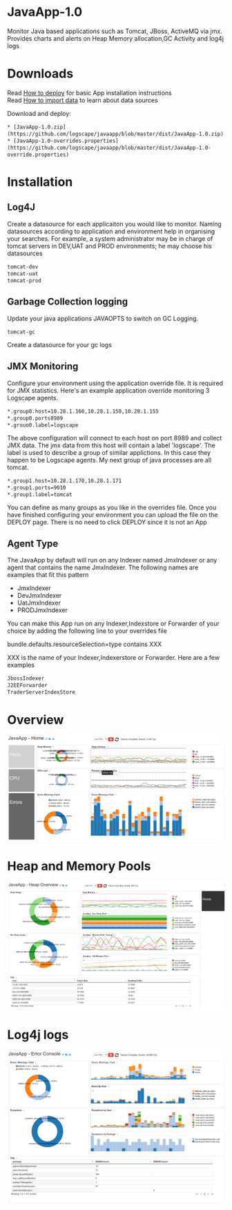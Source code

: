 # JavaApp-1.0

Monitor Java based applications such as Tomcat, JBoss, ActiveMQ via jmx. Provides charts and alerts on Heap Memory allocation,GC Activity and log4j logs 


# Downloads 

Read [How to deploy](http://logscape.github.io/deploy.html) for basic App installation instructions  
Read [How to import data](http://logscape.github.io/ds-add.html) to learn about data sources

Download and deploy:  

	* [JavaApp-1.0.zip](https://github.com/logscape/javaapp/blob/master/dist/JavaApp-1.0.zip)
	* [JavaApp-1.0-overrides.properties](https://github.com/logscape/javaapp/blob/master/dist/JavaApp-1.0-override.properties)

# Installation 

## Log4J 

 Create a datasource for each applicaiton you would like to monitor. Naming datasources according to application and environment help in organising your searches. For example, a system administrator may be in charge of tomcat servers in DEV,UAT and PROD environments; he may choose his datasources

	tomcat-dev
	tomcat-uat
	tomcat-prod

## Garbage Collection logging

Update your java applications JAVAOPTS to switch on GC Logging. 

	tomcat-gc 

Create a datasource for your gc logs 

## JMX Monitoring 

 Configure your environment using the application override file. It is required for JMX  statistics.
Here's an example application override monitoring 3 Logscape agents. 

	*.group0.host=10.28.1.160,10.28.1.150,10.28.1.155
	*.group0.ports8989
	*.grouo0.label=logscape

The above configuration will connect to each host on port 8989 and collect JMX data. The jmx data from this host will contain a label 'logscape'. The label is used to describe a group of similar applictions. In this case they happen to be Logscape agents. My next group of java processes are all tomcat. 

	*.group1.host=10.28.1.170,10.28.1.171
	*.group1.ports=9010
	*.group1.label=tomcat

You can define as many groups as you like in the overrides file. Once you have finished configuring your environment you can upload the file on the DEPLOY page. There is no need to click DEPLOY since it is not an App 


## Agent Type

The JavaApp by default will run on any Indexer named JmxIndexer or any agent that contains the name JmxIndexer. The following names are examples that fit this pattern

 * JmxIndexer
 * DevJmxIndexer
 * UatJmxIndexer 
 * PRODJmxIndexer 

You can make this App run on any Indexer,Indexstore or Forwarder of your choice by adding the following line to your overrides file

 bundle.defaults.resourceSelection=type contains XXX

XXX is the name of your Indexer,Indexerstore or Forwarder.  Here are a few examples
	
	JbossIndexer
	J2EEForwarder
	TraderServerIndexStore 







# Overview 

 ![](docs/images/ws-home.png) 


# Heap and Memory Pools 

 ![](docs/images/apphome.png)



# Log4j logs 

 ![](docs/images/ws-log4j.png) 



